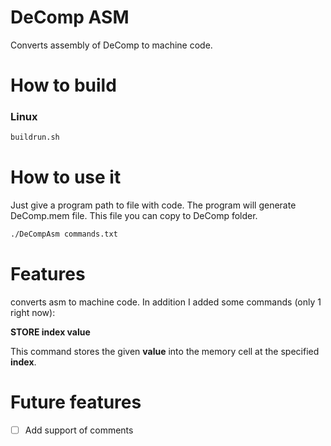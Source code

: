 # DeComp ASM

Converts assembly of DeComp to machine code.


# How to build

### Linux

```bash
buildrun.sh
```

# How to use it

Just give a program path to file with code. The program will generate DeComp.mem file. This file you can copy to DeComp folder.

```bash
./DeCompAsm commands.txt
```

# Features

converts asm to machine code.
In addition I added some commands (only 1 right now):

**STORE index value**

This command stores the given **value** into the memory cell at the specified **index**.


# Future features

- [ ] Add support of comments
